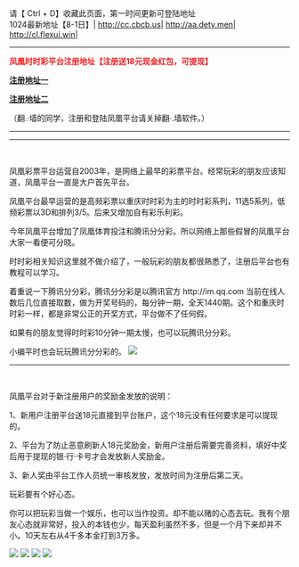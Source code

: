 
    
<html>
<head>
<meta charset="utf-8">

</head>

<body>
  请【 Ctrl + D】收藏此页面，第一时间更新可登陆地址
    <br>
    <tr>
      <td>1024最新地址【8-1日】|</td>
      <td><a href="http://cc.cbcb.us/index.php?u=503413&ext=abcd3" target="_blank" >http://cc.cbcb.us</a>|</td>
      <td><a href="http://aa.dety.men/index.php?u=503413&ext=abcd3" target="_blank" >http://aa.dety.men</a>|</td>
      <td><a href="http://cl.flexui.win/index.php?u=503413&ext=abcd3" target="_blank" >http://cl.flexui.win</a>|</td>
    </tr>
    <hr >
 <p style="color: #EC1D21"><strong>凤凰时时彩平台注册地址【注册送18元现金红包，可提现】</strong></p>
<p><a href="http://www.fh.game/register/?id=11813570&amp;exp=1843549791396&amp;pid=8008100&amp;token=40c4"><strong>注册地址一</strong></a></p>
<p><a href="https://www.ph158nb.com/register/?id=11813570&amp;exp=1843549791396&amp;pid=8008100&amp;token=40c4"><strong>注册地址二</strong></a></p>
<p>（翻.·墙的同学，注册和登陆凤凰平台请关掉翻·.墙软件。）</p>
    <hr >
    
<hr>
<p>&nbsp;</p>
<p>凤凰彩票平台运营自2003年，是网络上最早的彩票平台。经常玩彩的朋友应该知道，凤凰平台一直是大户首先平台。</p>
<p>凤凰平台最早运营的是高频彩票以重庆时时彩为主的时时彩系列，11选5系列，低频彩票以3D和排列3/5。后来又增加自有彩乐利彩。</p>
<p>今年凤凰平台增加了凤凰体育投注和腾讯分分彩。所以网络上那些假冒的凤凰平台大家一看便可分晓。</p>
<p>时时彩相关知识这里就不做介绍了，一般玩彩的朋友都很熟悉了，注册后平台也有教程可以学习。</p>
<p>着重说一下腾讯分分彩，腾讯分分彩是以腾讯官方  http://im.qq.com   当前在线人数后几位直接取数，做为开奖号码的，每分钟一期，全天1440期。这个和重庆时时彩一样，都是非常公正的开奖方式，平台做不了任何假。</p>
<p>如果有的朋友觉得时时彩10分钟一期太慢，也可以玩腾讯分分彩。</p>
小编平时也会玩玩腾讯分分彩的。
<img src="http://www.xoimg.club/u/20180803/06232681.JPG" >
<hr>
<p>&nbsp;</p>
<p>凤凰平台对于新注册用户的奖励金发放的说明：</p>
<p>1、新用户注册平台送18元直接到平台账户，这个18元没有任何要求是可以提现的。</p>
<p>2、平台为了防止恶意刷新人18元奖励金，新用户注册后需要完善资料，填好中奖后用于提现的银·行·卡号才会发放新人奖励金。</p>
<p>3、新人奖由平台工作人员统一审核发放，发放时间为注册后第二天。</p>
<p> 玩彩要有个好心态。
    <p> 你可以把玩彩当做一个娱乐，也可以当作投资。却不能以赌的心态去玩。我有个朋友心态就非常好，投入的本钱也少，每天盈利虽然不多，但是一个月下来却并不小。10天左右从4千多本金打到3万多。
        <p>
            





<img src="http://www.xoimg.club/u/20180803/06342988.png" >


<img src="http://www.xoimg.club/u/20180803/06342890.png" >
<img src="http://www.xoimg.club/u/20180803/06342841.png" >
<img src="http://www.xoimg.club/u/20180803/06342794.png" >
<p>&nbsp;</p>
<p>&nbsp;</p>

